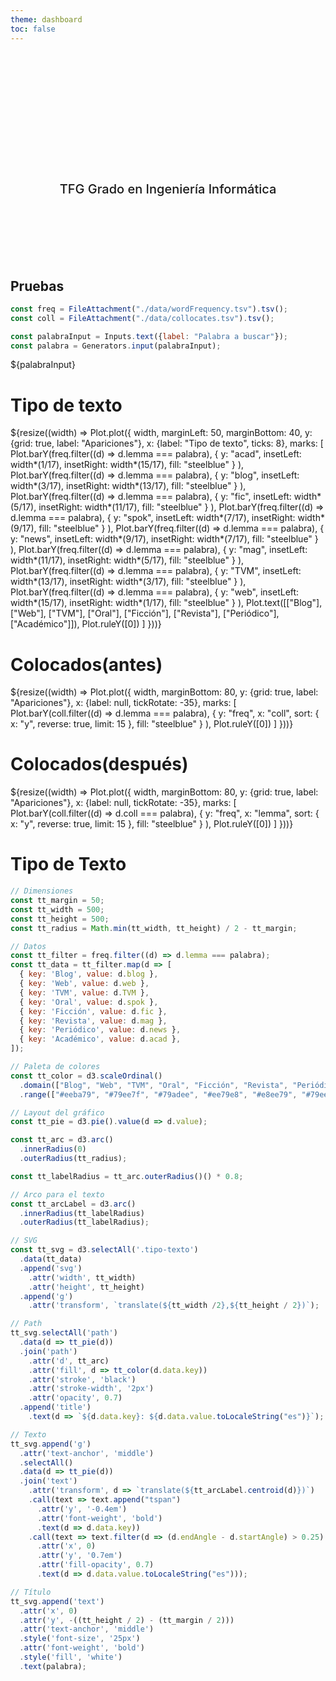 ```yaml
---
theme: dashboard
toc: false
---
```


<style>

.hero {
  display: flex;
  flex-direction: column;
  align-items: center;
  font-family: var(--sans-serif);
  margin: 4rem 0 8rem;
  text-wrap: balance;
  text-align: center;
}

.hero h1 {
  margin: 2rem 0;
  max-width: none;
  font-size: 14vw;
  font-weight: 900;
  line-height: 1;
  background: linear-gradient(30deg, var(--theme-foreground-focus), currentColor);
  -webkit-background-clip: text;
  -webkit-text-fill-color: transparent;
  background-clip: text;
}

.hero h2 {
  margin: 0;
  max-width: 34em;
  font-size: 20px;
  font-style: initial;
  font-weight: 500;
  line-height: 1.5;
  color: var(--theme-foreground-muted);
}

@media (min-width: 640px) {
  .hero h1 {
    font-size: 90px;
  }
}

</style>

<div class="hero">
  <h1>CorpusLing</h1>
  <h2>TFG Grado en Ingeniería Informática</h2>
</div>

## Pruebas

<!-- Carga de datos -->

```js
const freq = FileAttachment("./data/wordFrequency.tsv").tsv();
const coll = FileAttachment("./data/collocates.tsv").tsv();
```


<!-- Filtro -->

```js
const palabraInput = Inputs.text({label: "Palabra a buscar"});
const palabra = Generators.input(palabraInput);
```

<div class="card">
  ${palabraInput}
</div>


<!-- Frecuencia por tipo de texto -->

<div class="card"><h1>Tipo de texto</h1>
  ${resize((width) => Plot.plot({
    width,
    marginLeft: 50,
    marginBottom: 40,
    y: {grid: true, label: "Apariciones"},
    x: {label: "Tipo de texto", ticks: 8},
    marks: [
      Plot.barY(freq.filter((d) => d.lemma === palabra),
        {
            y: "acad",
            insetLeft: width*(1/17),
            insetRight: width*(15/17),
            fill: "steelblue"
        }
      ),
      Plot.barY(freq.filter((d) => d.lemma === palabra),
        {
            y: "blog",
            insetLeft: width*(3/17),
            insetRight: width*(13/17),
            fill: "steelblue"
        }
      ),
      Plot.barY(freq.filter((d) => d.lemma === palabra),
        {
            y: "fic",
            insetLeft: width*(5/17),
            insetRight: width*(11/17),
            fill: "steelblue"
        }
      ),
      Plot.barY(freq.filter((d) => d.lemma === palabra),
        {
            y: "spok",
            insetLeft: width*(7/17),
            insetRight: width*(9/17),
            fill: "steelblue"
        }
      ),
      Plot.barY(freq.filter((d) => d.lemma === palabra),
        {
            y: "news",
            insetLeft: width*(9/17),
            insetRight: width*(7/17),
            fill: "steelblue"
        }
      ),
      Plot.barY(freq.filter((d) => d.lemma === palabra),
        {
            y: "mag",
            insetLeft: width*(11/17),
            insetRight: width*(5/17),
            fill: "steelblue"
        }
      ),
      Plot.barY(freq.filter((d) => d.lemma === palabra),
        {
            y: "TVM",
            insetLeft: width*(13/17),
            insetRight: width*(3/17),
            fill: "steelblue"
        }
      ),
      Plot.barY(freq.filter((d) => d.lemma === palabra),
        {
            y: "web",
            insetLeft: width*(15/17),
            insetRight: width*(1/17),
            fill: "steelblue"
        }
      ),
      Plot.text([["Blog"], ["Web"], ["TVM"], ["Oral"], ["Ficción"], ["Revista"], ["Periódico"], ["Académico"]]),
      Plot.ruleY([0])
    ]
  }))}
</div>


<!-- Collocates -->

<div class="grid grid-cols-2">
  <div class="card"><h1>Colocados(antes)</h1>
    ${resize((width) => Plot.plot({
      width,
      marginBottom: 80,
      y: {grid: true, label: "Apariciones"},
      x: {label: null, tickRotate: -35},
      marks: [
        Plot.barY(coll.filter((d) => d.lemma === palabra),
          {
            y: "freq",
            x: "coll",
            sort: { x: "y", reverse: true, limit: 15 },
            fill: "steelblue"
          }
        ),
        Plot.ruleY([0])
      ]
    }))}
  </div>

  <div class="card"><h1>Colocados(después)</h1>
    ${resize((width) => Plot.plot({
      width,
      marginBottom: 80,
      y: {grid: true, label: "Apariciones"},
      x: {label: null, tickRotate: -35},
      marks: [
        Plot.barY(coll.filter((d) => d.coll === palabra),
          {
            y: "freq",
            x: "lemma",
            sort: { x: "y", reverse: true, limit: 15 },
            fill: "steelblue"
          }
        ),
        Plot.ruleY([0])
      ]
    }))}
  </div>
</div>


<!-- Tipo de texto D3 -->
<div class="card">
  <h1>Tipo de Texto</h1>
  <div class="tipo-texto"></div>
</div>

```js
// Dimensiones
const tt_margin = 50;
const tt_width = 500;
const tt_height = 500;
const tt_radius = Math.min(tt_width, tt_height) / 2 - tt_margin;

// Datos
const tt_filter = freq.filter((d) => d.lemma === palabra);
const tt_data = tt_filter.map(d => [
  { key: 'Blog', value: d.blog },
  { key: 'Web', value: d.web },
  { key: 'TVM', value: d.TVM },
  { key: 'Oral', value: d.spok },
  { key: 'Ficción', value: d.fic },
  { key: 'Revista', value: d.mag },
  { key: 'Periódico', value: d.news },
  { key: 'Académico', value: d.acad },
]);

// Paleta de colores
const tt_color = d3.scaleOrdinal()
  .domain(["Blog", "Web", "TVM", "Oral", "Ficción", "Revista", "Periódico", "Académico"])
  .range(["#eeba79", "#79ee7f", "#79adee", "#ee79e8", "#e8ee79", "#79eeba", "#7f79ee", "#ee79ae"]);

// Layout del gráfico
const tt_pie = d3.pie().value(d => d.value);

const tt_arc = d3.arc()
  .innerRadius(0)
  .outerRadius(tt_radius);

const tt_labelRadius = tt_arc.outerRadius()() * 0.8;

// Arco para el texto
const tt_arcLabel = d3.arc()
  .innerRadius(tt_labelRadius)
  .outerRadius(tt_labelRadius);

// SVG
const tt_svg = d3.selectAll('.tipo-texto')
  .data(tt_data)
  .append('svg')
    .attr('width', tt_width)
    .attr('height', tt_height)
  .append('g')
    .attr('transform', `translate(${tt_width /2},${tt_height / 2})`);

// Path
tt_svg.selectAll('path')
  .data(d => tt_pie(d))
  .join('path')
    .attr('d', tt_arc)
    .attr('fill', d => tt_color(d.data.key))
    .attr('stroke', 'black')
    .attr('stroke-width', '2px')
    .attr('opacity', 0.7)
  .append('title')
    .text(d => `${d.data.key}: ${d.data.value.toLocaleString("es")}`);

// Texto
tt_svg.append('g')
  .attr('text-anchor', 'middle')
  .selectAll()
  .data(d => tt_pie(d))
  .join('text')
    .attr('transform', d => `translate(${tt_arcLabel.centroid(d)})`)
    .call(text => text.append("tspan")
      .attr('y', '-0.4em')
      .attr('font-weight', 'bold')
      .text(d => d.data.key))
    .call(text => text.filter(d => (d.endAngle - d.startAngle) > 0.25).append("tspan")
      .attr('x', 0)
      .attr('y', '0.7em')
      .attr('fill-opacity', 0.7)
      .text(d => d.data.value.toLocaleString("es")));

// Título
tt_svg.append('text')
  .attr('x', 0)
  .attr('y', -((tt_height / 2) - (tt_margin / 2)))
  .attr('text-anchor', 'middle')
  .style('font-size', '25px')
  .attr('font-weight', 'bold')
  .style('fill', 'white')
  .text(palabra);
```